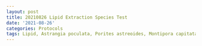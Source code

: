 ```yaml
---
layout: post
title: 20210826 Lipid Extraction Species Test
date: '2021-08-26'
categories: Protocols
tags: Lipid, Astrangia poculata, Porites astreoides, Montipora capitata, Pocillopora acuta
---
```


